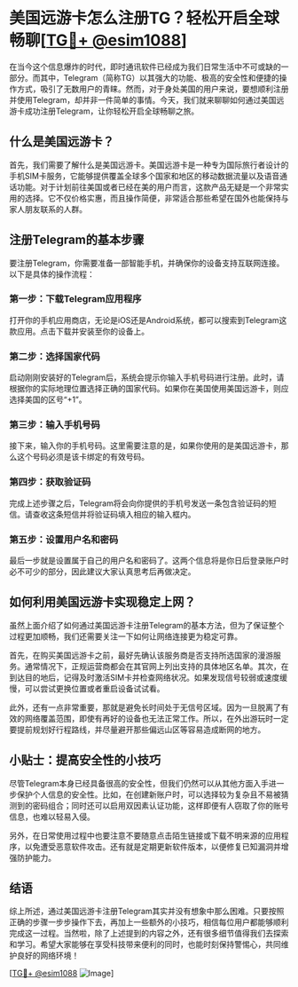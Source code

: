 # 美国远游卡怎么注册TG？轻松开启全球畅聊[[TG💪+ @esim1088](https://t.me/s/esim1088)]

在当今这个信息爆炸的时代，即时通讯软件已经成为我们日常生活中不可或缺的一部分。而其中，Telegram（简称TG）以其强大的功能、极高的安全性和便捷的操作方式，吸引了无数用户的青睐。然而，对于身处美国的用户来说，要想顺利注册并使用Telegram，却并非一件简单的事情。今天，我们就来聊聊如何通过美国远游卡成功注册Telegram，让你轻松开启全球畅聊之旅。

## 什么是美国远游卡？

首先，我们需要了解什么是美国远游卡。美国远游卡是一种专为国际旅行者设计的手机SIM卡服务，它能够提供覆盖全球多个国家和地区的移动数据流量以及语音通话功能。对于计划前往美国或者已经在美的用户而言，这款产品无疑是一个非常实用的选择。它不仅价格实惠，而且操作简便，非常适合那些希望在国外也能保持与家人朋友联系的人群。

## 注册Telegram的基本步骤

要注册Telegram，你需要准备一部智能手机，并确保你的设备支持互联网连接。以下是具体的操作流程：

### 第一步：下载Telegram应用程序
打开你的手机应用商店，无论是iOS还是Android系统，都可以搜索到Telegram这款应用。点击下载并安装至你的设备上。

### 第二步：选择国家代码
启动刚刚安装好的Telegram后，系统会提示你输入手机号码进行注册。此时，请根据你的实际地理位置选择正确的国家代码。如果你在美国使用美国远游卡，则应选择美国的区号“+1”。

### 第三步：输入手机号码
接下来，输入你的手机号码。这里需要注意的是，如果你使用的是美国远游卡，那么这个号码必须是该卡绑定的有效号码。

### 第四步：获取验证码
完成上述步骤之后，Telegram将会向你提供的手机号发送一条包含验证码的短信。请查收这条短信并将验证码填入相应的输入框内。

### 第五步：设置用户名和密码
最后一步就是设置属于自己的用户名和密码了。这两个信息将是你日后登录账户时必不可少的部分，因此建议大家认真思考后再做决定。

## 如何利用美国远游卡实现稳定上网？

虽然上面介绍了如何通过美国远游卡注册Telegram的基本方法，但为了保证整个过程更加顺畅，我们还需要关注一下如何让网络连接更为稳定可靠。

首先，在购买美国远游卡之前，最好先确认该服务商是否支持所选国家的漫游服务。通常情况下，正规运营商都会在其官网上列出支持的具体地区名单。其次，在到达目的地后，记得及时激活SIM卡并检查网络状况。如果发现信号较弱或速度缓慢，可以尝试更换位置或者重启设备试试看。

此外，还有一点非常重要，那就是避免长时间处于无信号区域。因为一旦脱离了有效的网络覆盖范围，即使有再好的设备也无法正常工作。所以，在外出游玩时一定要提前规划好行程路线，并尽量避开那些偏远山区等容易造成断网的地方。

## 小贴士：提高安全性的小技巧

尽管Telegram本身已经具备很高的安全性，但我们仍然可以从其他方面入手进一步保护个人信息的安全性。比如，在创建新账户时，可以选择较为复杂且不易被猜测到的密码组合；同时还可以启用双因素认证功能，这样即便有人窃取了你的账号信息，也难以轻易入侵。

另外，在日常使用过程中也要注意不要随意点击陌生链接或下载不明来源的应用程序，以免遭受恶意软件攻击。还有就是定期更新软件版本，以便修复已知漏洞并增强防护能力。

## 结语

综上所述，通过美国远游卡注册Telegram其实并没有想象中那么困难。只要按照正确的步骤一步步操作下去，再加上一些额外的小技巧，相信每位用户都能够顺利完成这一过程。当然啦，除了上述提到的内容之外，还有很多细节值得我们去探索和学习。希望大家能够在享受科技带来便利的同时，也能时刻保持警惕心，共同维护良好的网络环境！

[[TG💪+ @esim1088](https://t.me/s/esim1088) ![Image](https://i.postimg.cc/4NQfJmqS/Snipaste-2025-05-13-00-14-12.png)]